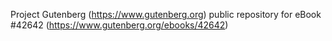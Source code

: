 Project Gutenberg (https://www.gutenberg.org) public repository for
eBook #42642 (https://www.gutenberg.org/ebooks/42642)
